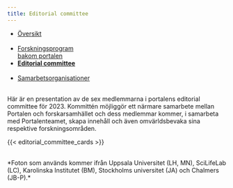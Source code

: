 ```yaml
---
title: Editorial committee
---
```


<div class="mb-4">
  <ul class="nav nav-tabs nav-justified">
    <li class="nav-item">
      <a class="nav-link" href="../">Översikt<br><br></a>
    </li>
    <li class="nav-item">
      <a class="nav-link" href="../organisations_and_programs/">Forskningsprogram<br>bakom portalen</a>
    </li>
    <li class="nav-item">
      <a class="nav-link active" href="#"><b>Editorial committee<br><br></b></a>
    </li>
    <li class="nav-item">
      <a class="nav-link" href="../partner_organisations/">Samarbetsorganisationer<br><br></a>
    </li>
  </ul>
</div>

Här är en presentation av de sex medlemmarna i portalens editorial committee för 2023. Kommittén möjliggör ett närmare samarbete mellan Portalen och forskarsamhället och dess medlemmar kommer, i samarbeta med
Portalenteamet, skapa innehåll och även  omvärldsbevaka sina respektive forskningsområden.

{{< editorial_committee_cards >}}

<br>
*Foton som används kommer ifrån Uppsala Universitet (LH, MN), SciLifeLab (LC), Karolinska Institutet (BM), Stockholms universitet (JA) och Chalmers (JB-P).*

